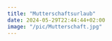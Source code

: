 ```yaml
---
title: "Mutterschaftsurlaub"
date: 2024-05-29T22:44:44+02:00
image: "/pic/Mutterschaft.jpg"
---
```



